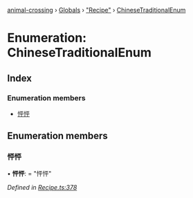 [animal-crossing](../README.md) › [Globals](../globals.md) › ["Recipe"](../modules/_recipe_.md) › [ChineseTraditionalEnum](_recipe_.chinesetraditionalenum.md)

# Enumeration: ChineseTraditionalEnum

## Index

### Enumeration members

* [怦怦](_recipe_.chinesetraditionalenum.md#怦怦)

## Enumeration members

###  怦怦

• **怦怦**: = "怦怦"

*Defined in [Recipe.ts:378](https://github.com/Norviah/animal-crossing/blob/682361d/module/types/Recipe.ts#L378)*
